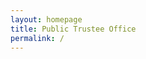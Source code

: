 ```yaml
---
layout: homepage
title: Public Trustee Office
permalink: /
---
```

<!-- Type your notification here - the notification bar will not appear if this is empty. For other changes, refer to _data/homepage.yml to edit the homepage -->
